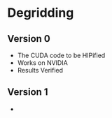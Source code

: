 # Degridding
## Version 0
- The CUDA code to be HIPified
- Works on NVIDIA
- Results Verified

## Version 1
- 
